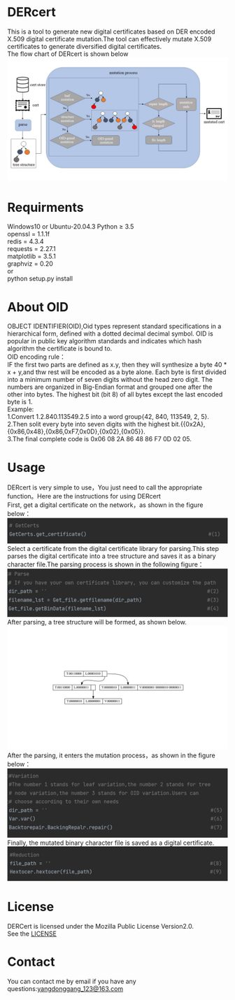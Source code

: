 # DERcert
This is a tool to generate new digital certificates based on DER encoded X.509 digital certificate mutation.The tool can effectively mutate X.509 certificates to generate diversified digital certificates.</br>
The flow chart of DERcert is shown below</br>
![Image text](https://github.com/ydgydg/DERcert/blob/main/image/%E5%B9%BB%E7%81%AF%E7%89%8714.JPG)
# Requirments
Windows10 or Ubuntu-20.04.3
Python ≥ 3.5</br>
openssl = 1.1.1f</br>
redis = 4.3.4</br>
requests = 2.27.1</br>
matplotlib = 3.5.1</br>
graphviz = 0.20</br>
or</br>
python setup.py install
# About OID
OBJECT IDENTIFIER(OID),Oid types represent standard specifications in a hierarchical form, defined with a dotted decimal decimal symbol.
OID is popular in public key algorithm standards and indicates which hash algorithm the certificate is bound to.</br>
OID encoding rule：</br>
IF the first two parts are defined as x.y, then they will synthesize a byte 40 * x + y,and thw rest will be encoded as a byte alone.
Each byte is first divided into a minimum number of seven digits without the head zero digit. 
The numbers are organized in Big-Endian format and grouped one after the other into bytes. The highest bit (bit 8) of all bytes except the last encoded byte is 1.</br>
Example:</br>
1.Convert 1.2.840.113549.2.5 into a word group{42, 840, 113549, 2, 5}.</br>
2.Then solit every byte into seven digits with the highest bit.{{0x2A},{0x86,0x48},{0x86,0xF7,0x0D},{0x02},{0x05}}.</br>
3.The final complete code is 0x06 08 2A 86 48 86 F7 0D 02 05.
# Usage
DERcert is very simple to use，You just need to call the appropriate function。Here are the instructions for using DERcert</br>
First, get a digital certificate on the network，as shown in the figure below：
![Image text](https://github.com/ydgydg/DERcert/blob/main/image/step_1.png)</br>
Select a certificate from the digital certificate library for parsing.This step parses the digital certificate into a tree structure and saves it as a binary character file.The parsing process is shown in the following figure：
![Image text](https://github.com/ydgydg/DERcert/blob/main/image/step_2.png)</br>
After parsing, a tree structure will be formed, as shown below.</br>
![Image text](https://github.com/ydgydg/DERcert/blob/main/image/幻灯片11.JPG)</br>
After the parsing, it enters the mutation process，as shown in the figure below：
![Image text](https://github.com/ydgydg/DERcert/blob/main/image/step_3.png)</br>
Finally, the mutated binary character file is saved as a digital certificate.
![Image text](https://github.com/ydgydg/DERcert/blob/main/image/step5.png)</br>
# License
DERCert is licensed under the Mozilla Public License Version2.0.</br>
See the [LICENSE](https://github.com/ydgydg/DERcert/blob/main/LICENSE)
# Contact
You can contact me by email if you have any questions:yangdonggang_123@163.com
